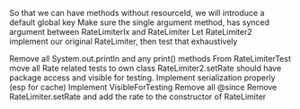 So that we can have methods without resourceId, we will introduce a default global key
   Make sure the single argument method, has synced argument between RateLimiterIx and RateLimiter
Let RateLimiter2 implement our original RateLimiter, then test that exhaustively

Remove all System.out.println and any print() methods
From RateLimiterTest move all Rate related tests to own class 
RateLimiter2.setRate should have package access and visible for testing.
Implement serialization properly (esp for cache)
Implement VisibleForTesting
Remove all @since
Remove RateLimiter.setRate and add the rate to the constructor of RateLimiter
